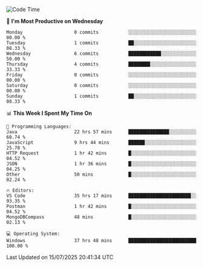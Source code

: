<!--START_SECTION:waka-->
![Code Time](http://img.shields.io/badge/Code%20Time-5%2C325%20hrs%2049%20mins-blue)

📅 **I'm Most Productive on Wednesday** 

```text
Monday                   0 commits           ░░░░░░░░░░░░░░░░░░░░░░░░░   00.00 % 
Tuesday                  1 commits           ██░░░░░░░░░░░░░░░░░░░░░░░   08.33 % 
Wednesday                6 commits           ████████████░░░░░░░░░░░░░   50.00 % 
Thursday                 4 commits           ████████░░░░░░░░░░░░░░░░░   33.33 % 
Friday                   0 commits           ░░░░░░░░░░░░░░░░░░░░░░░░░   00.00 % 
Saturday                 0 commits           ░░░░░░░░░░░░░░░░░░░░░░░░░   00.00 % 
Sunday                   1 commits           ██░░░░░░░░░░░░░░░░░░░░░░░   08.33 % 
```


📊 **This Week I Spent My Time On** 

```text
💬 Programming Languages: 
Java                     22 hrs 57 mins      ███████████████░░░░░░░░░░   60.74 % 
JavaScript               9 hrs 44 mins       ██████░░░░░░░░░░░░░░░░░░░   25.78 % 
HTTP Request             1 hr 42 mins        █░░░░░░░░░░░░░░░░░░░░░░░░   04.52 % 
JSON                     1 hr 36 mins        █░░░░░░░░░░░░░░░░░░░░░░░░   04.25 % 
Other                    50 mins             █░░░░░░░░░░░░░░░░░░░░░░░░   02.24 % 

🔥 Editors: 
VS Code                  35 hrs 17 mins      ███████████████████████░░   93.35 % 
Postman                  1 hr 42 mins        █░░░░░░░░░░░░░░░░░░░░░░░░   04.52 % 
MongoDBCompass           48 mins             █░░░░░░░░░░░░░░░░░░░░░░░░   02.13 % 

💻 Operating System: 
Windows                  37 hrs 48 mins      █████████████████████████   100.00 % 
```


 Last Updated on 15/07/2025 20:41:34 UTC
<!--END_SECTION:waka-->
